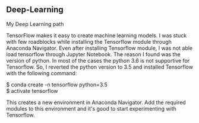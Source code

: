 ## Deep-Learning
My Deep Learning path

TensorFlow makes it easy to create machine learning models. I was stuck with few roadblocks while installing the Tensorflow module through Anaconda Navigator. Even after installing Tensorflow module, I was not able load tensorflow through Jupyter Notebook. The reason I found was the version of python. In most of the cases the python 3.6 is not supportive for Tensorflow. So, I reverted the python version to 3.5 and installed Tensorflow with the following command:<br>

$ conda create -n tensorflow python=3.5<br>
$ activate tensorflow<br>

This creates a new environment in Anaconda Navigator. Add the required modules to this environment and it's good to start experimenting with Tensorflow.<br>
